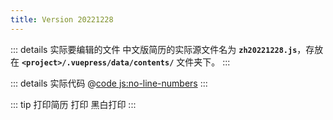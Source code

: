 ```yaml
---
title: Version 20221228
---
```


::: details 实际要编辑的文件
中文版简历的实际源文件名为 **`zh20221228.js`**，存放在 **`<project>/.vuepress/data/contents/`** 文件夹下。
:::

::: details 实际代码
@[code js:no-line-numbers](../.vuepress/data/contents/zh20221228.js)
:::

<Resume date="20221228" />

::: tip 打印简历
<button-print>打印</button-print>
<button-print :blackNwhite="true">黑白打印</button-print>
:::
